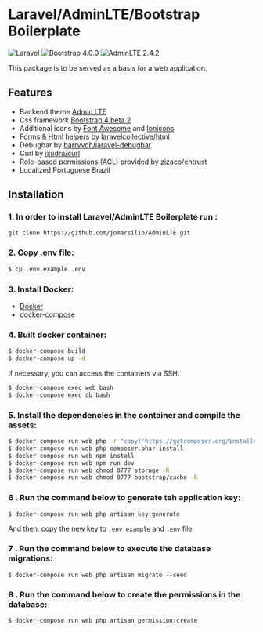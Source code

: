 # Laravel/AdminLTE/Bootstrap Boilerplate

![Laravel](https://img.shields.io/badge/Laravel-5.6.x-green.svg)
![Bootstrap 4.0.0](https://img.shields.io/badge/Bootstrap-4.0.0-blue.svg)
![AdminLTE 2.4.2](https://img.shields.io/badge/AdminLTE-2.4.2-red.svg)

This package is to be served as a basis for a web application. 

## Features

* Backend theme [Admin LTE](https://github.com/jomarsilio/AdminLTE)
* Css framework [Bootstrap 4 beta 2](http://getbootstrap.com/)
* Additional icons by [Font Awesome](http://fontawesome.io/) and [Ionicons](http://ionicons.com/)
* Forms & Html helpers by [laravelcollective/html](https://github.com/laravelcollective/html) 
* Debugbar by [barryvdh/laravel-debugbar](https://github.com/barryvdh/laravel-debugbar)
* Curl by [ixudra/curl](https://github.com/ixudra/curl)
* Role-based permissions (ACL) provided by [zizaco/entrust](https://github.com/Zizaco/entrust)
* Localized Portuguese Brazil

## Installation

### 1. In order to install Laravel/AdminLTE Boilerplate run :
```
git clone https://github.com/jomarsilio/AdminLTE.git
```

### 2. Copy .env file:
```sh
$ cp .env.example .env
```

### 3. Install Docker:
* [Docker](https://docs.docker.com/engine/installation/linux/ubuntulinux/) 
* [docker-compose](https://docs.docker.com/compose/install/)

### 4. Built docker container:
```sh
$ docker-compose build
$ docker-compose up -d
```

If necessary, you can access the containers via SSH:
```sh
$ docker-compose exec web bash
$ docker-compose exec db bash
```

### 5. Install the dependencies in the container and compile the assets:
```sh
$ docker-compose run web php -r "copy('https://getcomposer.org/installer', 'composer-setup.php');" && php composer-setup.php && php -r "unlink('composer-setup.php');"
$ docker-compose run web php composer.phar install
$ docker-compose run web npm install
$ docker-compose run web npm run dev
$ docker-compose run web chmod 0777 storage -R
$ docker-compose run web chmod 0777 bootstrap/cache -R
```


### 6 . Run the command below to generate teh application key:

```
$ docker-compose run web php artisan key:generate
```

And then, copy the new key to `.env.example` and `.env` file.

### 7 . Run the command below to execute the database migrations:

```
$ docker-compose run web php artisan migrate --seed
```

### 8 . Run the command below to create the permissions in the database:

```
$ docker-compose run web php artisan permission:create
```
